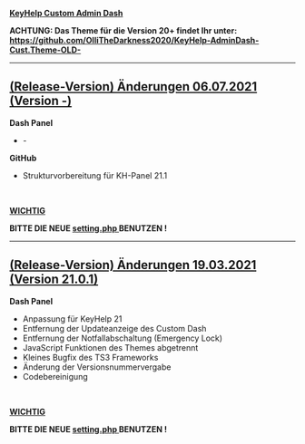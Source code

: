 <u> <b> KeyHelp Custom Admin Dash </b> </u>

<b> ACHTUNG: Das Theme für die Version 20+ findet Ihr unter: https://github.com/OlliTheDarkness2020/KeyHelp-AdminDash-Cust.Theme-OLD- </b>

<hr>

<h2> <b> <u> (Release-Version) Änderungen 06.07.2021 (Version -) </u> </b> </h2>

<b> Dash Panel </b>
<ul>

<li> - </li>

</ul>

<b> GitHub </b>
<ul>

<li> Strukturvorbereitung für KH-Panel 21.1 </li>

</ul>

<br>

<b> <u> WICHTIG </u> </b>

<b> BITTE DIE NEUE <u> setting.php </u> BENUTZEN ! </b>

<hr>

<h2> <b> <u> (Release-Version) Änderungen 19.03.2021 (Version 21.0.1) </u> </b> </h2>

<b> Dash Panel </b>
<ul>
<li> Anpassung für KeyHelp 21 </li>

<li> Entfernung der Updateanzeige des Custom Dash </li>

<li> Entfernung der Notfallabschaltung (Emergency Lock) </li>

<li> JavaScript Funktionen des Themes abgetrennt </li>

<li> Kleines Bugfix des TS3 Frameworks </li>

<li> Änderung der Versionsnummervergabe </li>

<li> Codebereinigung </li>
</ul>

<br>

<b> <u> WICHTIG </u> </b>

<b> BITTE DIE NEUE <u> setting.php </u> BENUTZEN ! </b>

